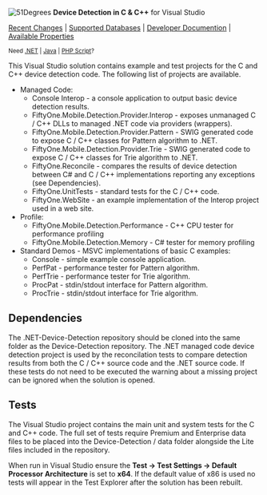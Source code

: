 ![51Degrees](https://51degrees.com/DesktopModules/FiftyOne/Distributor/Logo.ashx?utm_source=github&utm_medium=repository&utm_content=home&utm_campaign=c-visual-studio-open-source "THE Fasstest and Most Accurate Device Detection") **Device Detection in C & C++** for Visual Studio

[Recent Changes](#recent-changes "Review recent major changes") | [Supported Databases](https://51degrees.com/compare-data-options?utm_source=github&utm_medium=repository&utm_content=home-menu&utm_campaign=c-visual-studio-open-source "Different device databases which can be used with 51Degrees device detection") | [Developer Documention](https://51degrees.com/support/documentation?utm_source=github&utm_medium=repository&utm_content=home-menu&utm_campaign=c-visual-studio-open-source "Full getting started guide and advanced developer documentation") | [Available Properties](https://51degrees.com/resources/property-dictionary?utm_source=github&utm_medium=repository&utm_content=home-menu&utm_campaign=c-visual-studio-open-source "View all available properties and values")

<sup>Need [.NET](https://github.com/51Degrees/.NET-Device-Detection "THE Fastest and most Accurate device detection for .NET") | [Java](https://github.com/51Degrees/Java-Device-Detection "THE Fastest and most Accurate device detection for Java") | [PHP Script](https://github.com/51Degrees/51Degrees-PHP)?</sup>

This Visual Studio solution contains example and test projects for the C and C++ device detection code. The following list of projects are available.

* Managed Code:
  * Console Interop - a console application to output basic device detection results.
  * FiftyOne.Mobile.Detection.Provider.Interop - exposes unmanaged C / C++ DLLs to managed .NET code via providers (wrappers).
  * FiftyOne.Mobile.Detection.Provider.Pattern - SWIG generated code to expose C / C++ classes for Pattern algorithm to .NET.
  * FiftyOne.Mobile.Detection.Provider.Trie - SWIG generated code to expose C / C++ classes for Trie algorithm to .NET.
  * FiftyOne.Reconcile - compares the results of device detection between C# and C / C++ implementations reporting any exceptions (see Dependencies).
  * FiftyOne.UnitTests - standard tests for the C / C++ code.
  * FiftyOne.WebSite - an example implementation of the Interop project used in a web site.
* Profile:
  * FiftyOne.Mobile.Detection.Performance - C++ CPU tester for performance profiling
  * FiftyOne.Mobile.Detection.Memory - C# tester for memory profiling
* Standard Demos - MSVC implementations of basic C examples:
  * Console - simple example console application.
  * PerfPat - performance tester for Pattern algorithm.
  * PerfTrie - performance tester for Trie algorithm.
  * ProcPat - stdin/stdout interface for Pattern algorithm.
  * ProcTrie - stdin/stdout interface for Trie algorithm.

## Dependencies

The .NET-Device-Detection repository should be cloned into the same folder as the Device-Detection repository. The .NET managed code device detection project is used by the reconcilation tests to compare detection results from both the C / C++ source code and the .NET source code. If these tests do not need to be executed the warning about a missing project can be ignored when the solution is opened.

## Tests

The Visual Studio project contains the main unit and system tests for the C and C++ code. The full set of tests require Premium and Enterprise data files to be placed into the Device-Detection / data folder alongside the Lite files included in the repository.

When run in Visual Studio ensure the **Test -> Test Settings -> Default Processor Architecture** is set to **x64**. If the default value of x86 is used no tests will appear in the Test Explorer after the solution has been rebuilt.